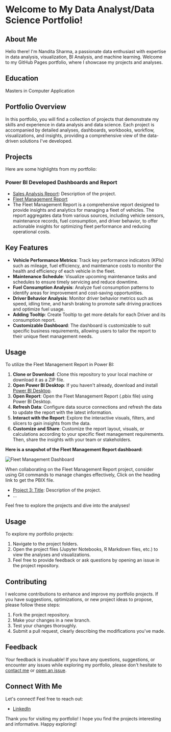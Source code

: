 # Welcome to My Data Analyst/Data Science Portfolio!

## About Me

Hello there! I'm Nandita Sharma, a passionate data enthusiast with expertise in data analysis, visualization, BI Analysis, and machine learning. Welcome to my GitHub Pages portfolio, where I showcase my projects and analyses.

## Education
Masters in Computer Application

## Portfolio Overview

In this portfolio, you will find a collection of projects that demonstrate my skills and experience in data analysis and data science. Each project is accompanied by detailed analyses, dashboards, workbooks, workflow, visualizations, and insights, providing a comprehensive view of the data-driven solutions I've developed.

## Projects

Here are some highlights from my portfolio:

### Power BI Developed Dashboards and Report

- [Sales Analysis Report](link-to-project-1): Description of the project.
- [Fleet Management Report](https://github.com/nandita2000/Power-Bi-Dashboards/blob/4b1371de20d0f742bb54998a1e7c2055198281d9/fleet_management_report.pbix)
- The Fleet Management Report is a comprehensive report designed to provide insights and analytics for managing a fleet of vehicles. The report aggregates data from various sources, including vehicle sensors, maintenance records, fuel consumption, and driver behavior, to offer actionable insights for optimizing fleet performance and reducing operational costs.

## Key Features

- **Vehicle Performance Metrics**: Track key performance indicators (KPIs) such as mileage, fuel efficiency, and maintenance costs to monitor the health and efficiency of each vehicle in the fleet.
- **Maintenance Schedule**: Visualize upcoming maintenance tasks and schedules to ensure timely servicing and reduce downtime.
- **Fuel Consumption Analysis**: Analyze fuel consumption patterns to identify areas for improvement and cost-saving opportunities.
- **Driver Behavior Analysis**: Monitor driver behavior metrics such as speed, idling time, and harsh braking to promote safe driving practices and optimize fuel usage.
- **Adding Tooltip**: Create Tooltip to get more details for each Driver and its consumption report.
- **Customizable Dashboard**: The dashboard is customizable to suit specific business requirements, allowing users to tailor the report to their unique fleet management needs.

## Usage

To utilize the Fleet Management Report in Power BI:

1. **Clone or Download**: Clone this repository to your local machine or download it as a ZIP file.
2. **Open Power BI Desktop**: If you haven't already, download and install [Power BI Desktop](https://powerbi.microsoft.com/desktop/).
3. **Open Report**: Open the Fleet Management Report (.pbix file) using Power BI Desktop.
4. **Refresh Data**: Configure data source connections and refresh the data to update the report with the latest information.
5. **Interact with the Report**: Explore the interactive visuals, filters, and slicers to gain insights from the data.
6. **Customize and Share**: Customize the report layout, visuals, or calculations according to your specific fleet management requirements. Then, share the insights with your team or stakeholders.
   
**Here is a snapshot of the Fleet Management Report dashboard:**

![Fleet Management Dashboard](/assets/Fleet_management_report.png)

When collaborating on the Fleet Management Report project, consider using Git commands to manage changes effectively, Click on the heading link to get the PBIX file.

- [Project 3: Title](link-to-project-3): Description of the project.
- ...

Feel free to explore the projects and dive into the analyses!

## Usage

To explore my portfolio projects:

1. Navigate to the project folders.
2. Open the project files (Jupyter Notebooks, R Markdown files, etc.) to view the analyses and visualizations.
3. Feel free to provide feedback or ask questions by opening an issue in the project repository.

## Contributing

I welcome contributions to enhance and improve my portfolio projects. If you have suggestions, optimizations, or new project ideas to propose, please follow these steps:

1. Fork the project repository.
2. Make your changes in a new branch.
3. Test your changes thoroughly.
4. Submit a pull request, clearly describing the modifications you've made.

## Feedback

Your feedback is invaluable! If you have any questions, suggestions, or encounter any issues while exploring my portfolio, please don't hesitate to [contact me](nanditasharma182@gmail.com) or [open an issue](https://github.com/your-nandita2000/nandita-sharma-portfolio/issues).


## Connect With Me

Let's connect! Feel free to reach out:

- [LinkedIn](https://www.linkedin.com/in/nandita-sharma-2000/)


Thank you for visiting my portfolio! I hope you find the projects interesting and informative. Happy exploring!
